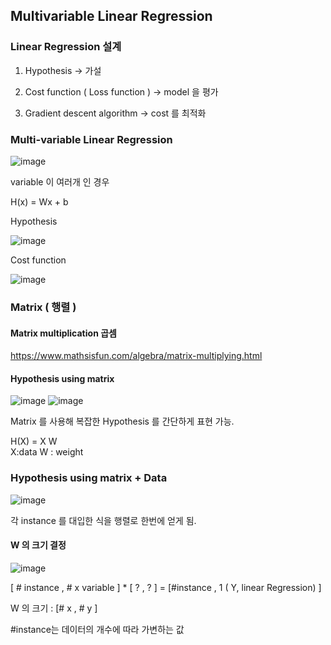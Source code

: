 ## Multivariable Linear Regression

### Linear Regression 설계

1. Hypothesis  -> 가설  

2. Cost function ( Loss function )  -> model 을 평가  

3. Gradient descent algorithm  -> cost 를 최적화


### Multi-variable Linear Regression

![image](https://user-images.githubusercontent.com/13077196/158775643-a1b6f6a1-cede-4c5c-b072-d26e7fc4d660.png)

variable 이 여러개 인 경우

H(x) = Wx + b

Hypothesis 

![image](https://user-images.githubusercontent.com/13077196/158775860-fde96d26-fec3-4ddf-9762-217f690515c1.png)




Cost function

![image](https://user-images.githubusercontent.com/13077196/158775931-914d6add-e796-492b-b232-95b8ac974492.png)


### Matrix ( 행렬 ) 

#### Matrix multiplication 곱셈  
 https://www.mathsisfun.com/algebra/matrix-multiplying.html 

#### Hypothesis using matrix


![image](https://user-images.githubusercontent.com/13077196/158776141-3707e77c-ba00-4833-b271-ea66db31537d.png)
![image](https://user-images.githubusercontent.com/13077196/158776850-fd33c872-5d13-433d-9ea4-d758cd8f4857.png)


Matrix 를 사용해 복잡한 Hypothesis  를 간단하게 표현 가능.

H(X) = X W     
X:data   W : weight


### Hypothesis using matrix + Data
![image](https://user-images.githubusercontent.com/13077196/158777835-e83624e8-f328-4f50-ab8e-46a0426ee2db.png)


각 instance 를 대입한 식을 행렬로 한번에 얻게 됨. 

#### W 의 크기 결정
![image](https://user-images.githubusercontent.com/13077196/158778702-43936da5-2d9f-4263-a185-1d0747356f59.png)


[ # instance , #   x variable ]   * [ ? , ? ]  = [#instance , 1 ( Y, linear Regression) ]

W 의 크기 : [# x , # y ]

#instance는 데이터의 개수에 따라 가변하는 값




